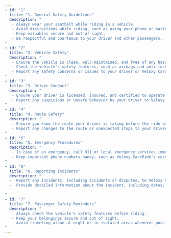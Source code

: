 ```yaml
---
- id: "1"
  title: "1. General Safety Guidelines"
  description: "
   - Always wear your seatbelt while riding in a vehicle.
   - Avoid distractions while riding, such as using your phone or eating.
   - Keep valuables secure and out of sight.
   - Be respectful and courteous to your driver and other passengers.
"
- id: "2"
  title: "2. Vehicle Safety"
  description: "
   - Ensure the vehicle is clean, well-maintained, and free of any hazards.
   - Check the vehicle's safety features, such as airbags and anti-lock brakes, before starting the ride.
   - Report any safety concerns or issues to your driver or Veloxy CareRide customer support at support@veloxy.care
"
- id: "3"
  title: "3. Driver Conduct"
  description: "
   - Ensure your driver is licensed, insured, and certified to operate a vehicle.
   - Report any suspicious or unsafe behavior by your driver to Veloxy CareRide customer support at support@veloxy.care
"
- id: "4"
  title: "4. Route Safety"
  description: "
   - Ensure you know the route your driver is taking before the ride begins.
   - Report any changes to the route or unexpected stops to your driver or Veloxy CareRide customer support at support@veloxy.care
"
- id: "5"
  title: "5. Emergency Procedures"
  description: "
   - In case of an emergency, call 911 or local emergency services immediately.
   - Keep important phone numbers handy, such as Veloxy CareRide's customer support number 1-877-368-3569 
"
- id: "6"
  title: "6. Reporting Incidents"
  description: "
  -  Report any incidents, including accidents or disputes, to Veloxy CareRide customer support as soon as possible.
  -  Provide detailed information about the incident, including dates, times, locations, and parties involved.

"
- id: "7"
  title: "7. Passenger Safety Reminders"
  description: "
   - Always check the vehicle's safety features before riding.
   - Keep your belongings secure and out of sight.
   - Avoid traveling alone at night or in isolated areas whenever possible.
"
---
```

